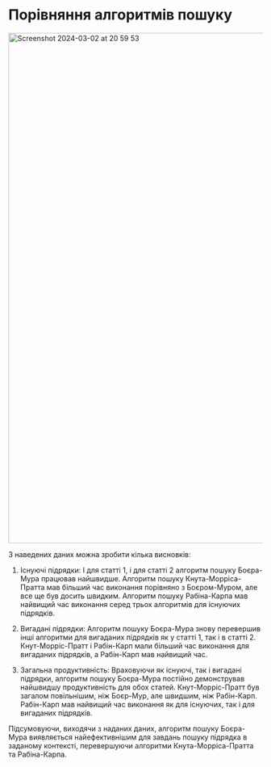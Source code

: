 # Порівняння алгоритмів пошуку

<img width="1011" alt="Screenshot 2024-03-02 at 20 59 53" src="https://github.com/ekaterinakur/goit-algo-hw-05/assets/46135419/4774177c-460a-46ee-a986-c3fe2799ab1c">

З наведених даних можна зробити кілька висновків:

1. Існуючі підрядки:
І для статті 1, і для статті 2 алгоритм пошуку Боєра-Мура працював найшвидше.
Алгоритм пошуку Кнута-Морріса-Пратта мав більший час виконання порівняно з Боєром-Муром, але все ще був досить швидким.
Алгоритм пошуку Рабіна-Карпа мав найвищий час виконання серед трьох алгоритмів для існуючих підрядків.

2. Вигадані підрядки:
Алгоритм пошуку Боєра-Мура знову перевершив інші алгоритми для вигаданих підрядків як у статті 1, так і в статті 2.
Кнут-Морріс-Пратт і Рабін-Карп мали більший час виконання для вигаданих підрядків, а Рабін-Карп мав найвищий час.

3. Загальна продуктивність:
Враховуючи як існуючі, так і вигадані підрядки, алгоритм пошуку Боєра-Мура постійно демонстрував найшвидшу продуктивність для обох статей.
Кнут-Морріс-Пратт був загалом повільнішим, ніж Боєр-Мур, але швидшим, ніж Рабін-Карп.
Рабін-Карп мав найвищий час виконання як для існуючих, так і для вигаданих підрядків.

Підсумовуючи, виходячи з наданих даних, алгоритм пошуку Боєра-Мура виявляється найефективнішим для завдань пошуку підрядка в заданому контексті, перевершуючи алгоритми Кнута-Морріса-Пратта та Рабіна-Карпа.
